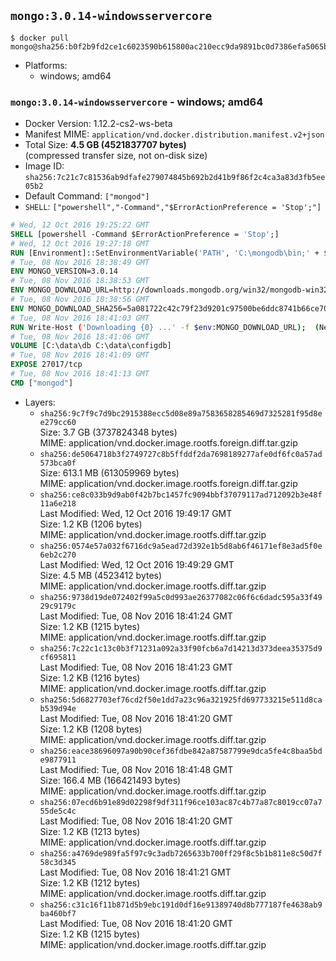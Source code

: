 ## `mongo:3.0.14-windowsservercore`

```console
$ docker pull mongo@sha256:b0f2b9fd2ce1c6023590b615800ac210ecc9da9891bc0d7386efa5065bfc2edb
```

-	Platforms:
	-	windows; amd64

### `mongo:3.0.14-windowsservercore` - windows; amd64

-	Docker Version: 1.12.2-cs2-ws-beta
-	Manifest MIME: `application/vnd.docker.distribution.manifest.v2+json`
-	Total Size: **4.5 GB (4521837707 bytes)**  
	(compressed transfer size, not on-disk size)
-	Image ID: `sha256:7c21c7c81536ab9dfafe279074845b692b2d41b9f86f2c4ca3a83d3fb5ee05b2`
-	Default Command: `["mongod"]`
-	`SHELL`: `["powershell","-Command","$ErrorActionPreference = 'Stop';"]`

```dockerfile
# Wed, 12 Oct 2016 19:25:22 GMT
SHELL [powershell -Command $ErrorActionPreference = 'Stop';]
# Wed, 12 Oct 2016 19:27:18 GMT
RUN [Environment]::SetEnvironmentVariable('PATH', 'C:\mongodb\bin;' + $env:PATH, [EnvironmentVariableTarget]::Machine);
# Tue, 08 Nov 2016 18:38:49 GMT
ENV MONGO_VERSION=3.0.14
# Tue, 08 Nov 2016 18:38:53 GMT
ENV MONGO_DOWNLOAD_URL=http://downloads.mongodb.org/win32/mongodb-win32-x86_64-2008plus-ssl-3.0.14-signed.msi
# Tue, 08 Nov 2016 18:38:56 GMT
ENV MONGO_DOWNLOAD_SHA256=5a081722c42c79f23d9201c97500be6ddc8741b66ce707d88dad058bf84165f1
# Tue, 08 Nov 2016 18:41:03 GMT
RUN Write-Host ('Downloading {0} ...' -f $env:MONGO_DOWNLOAD_URL); 	(New-Object System.Net.WebClient).DownloadFile($env:MONGO_DOWNLOAD_URL, 'mongo.msi'); 		Write-Host ('Verifying sha256 ({0}) ...' -f $env:MONGO_DOWNLOAD_SHA256); 	if ((Get-FileHash mongo.msi -Algorithm sha256).Hash -ne $env:MONGO_DOWNLOAD_SHA256) { 		Write-Host 'FAILED!'; 		exit 1; 	}; 		Write-Host 'Installing ...'; 	Start-Process msiexec -Wait 		-ArgumentList @( 			'/i', 			'mongo.msi', 			'/quiet', 			'/qn', 			'INSTALLLOCATION=C:\mongodb', 			'ADDLOCAL=all' 		); 		Write-Host 'Verifying install ...'; 	Write-Host '  mongo --version'; mongo --version; 	Write-Host '  mongod --version'; mongod --version; 		Write-Host 'Removing ...'; 	Remove-Item mongo.msi -Force; 		Write-Host 'Complete.';
# Tue, 08 Nov 2016 18:41:06 GMT
VOLUME [C:\data\db C:\data\configdb]
# Tue, 08 Nov 2016 18:41:09 GMT
EXPOSE 27017/tcp
# Tue, 08 Nov 2016 18:41:13 GMT
CMD ["mongod"]
```

-	Layers:
	-	`sha256:9c7f9c7d9bc2915388ecc5d08e89a7583658285469d7325281f95d8ee279cc60`  
		Size: 3.7 GB (3737824348 bytes)  
		MIME: application/vnd.docker.image.rootfs.foreign.diff.tar.gzip
	-	`sha256:de5064718b3f2749727c8b5ffddf2da7698189277afe0df6fc0a57ad573bca0f`  
		Size: 613.1 MB (613059969 bytes)  
		MIME: application/vnd.docker.image.rootfs.foreign.diff.tar.gzip
	-	`sha256:ce8c033b9d9ab0f42b7bc1457fc9094bbf37079117ad712092b3e48f11a6e218`  
		Last Modified: Wed, 12 Oct 2016 19:49:17 GMT  
		Size: 1.2 KB (1206 bytes)  
		MIME: application/vnd.docker.image.rootfs.diff.tar.gzip
	-	`sha256:0574e57a032f6716dc9a5ead72d392e1b5d8ab6f46171ef8e3ad5f0e6eb2c270`  
		Last Modified: Wed, 12 Oct 2016 19:49:29 GMT  
		Size: 4.5 MB (4523412 bytes)  
		MIME: application/vnd.docker.image.rootfs.diff.tar.gzip
	-	`sha256:9738d19de072402f99a5c0d993ae26377082c06f6c6dadc595a33f4929c9179c`  
		Last Modified: Tue, 08 Nov 2016 18:41:24 GMT  
		Size: 1.2 KB (1215 bytes)  
		MIME: application/vnd.docker.image.rootfs.diff.tar.gzip
	-	`sha256:7c22c1c13c0b3f71231a092a33f90fcb6a7d14213d373deea35375d9cf695811`  
		Last Modified: Tue, 08 Nov 2016 18:41:23 GMT  
		Size: 1.2 KB (1216 bytes)  
		MIME: application/vnd.docker.image.rootfs.diff.tar.gzip
	-	`sha256:5d6827703ef76cd2f50e1dd7a23c96a321925fd697733215e511d8cab539d94e`  
		Last Modified: Tue, 08 Nov 2016 18:41:20 GMT  
		Size: 1.2 KB (1208 bytes)  
		MIME: application/vnd.docker.image.rootfs.diff.tar.gzip
	-	`sha256:eace38696097a90b90cef36fdbe842a87587799e9dca5fe4c8baa5bde9877911`  
		Last Modified: Tue, 08 Nov 2016 18:41:48 GMT  
		Size: 166.4 MB (166421493 bytes)  
		MIME: application/vnd.docker.image.rootfs.diff.tar.gzip
	-	`sha256:07ecd6b91e89d02298f9df311f96ce103ac87c4b77a87c8019cc07a755de5c4c`  
		Last Modified: Tue, 08 Nov 2016 18:41:20 GMT  
		Size: 1.2 KB (1213 bytes)  
		MIME: application/vnd.docker.image.rootfs.diff.tar.gzip
	-	`sha256:a4769de989fa5f97c9c3adb7265633b700ff29f8c5b1b811e8c50d7f58c3d345`  
		Last Modified: Tue, 08 Nov 2016 18:41:21 GMT  
		Size: 1.2 KB (1212 bytes)  
		MIME: application/vnd.docker.image.rootfs.diff.tar.gzip
	-	`sha256:c31c16f11b871d5b9ebc191d0df16e91389740d8b777187fe4638ab9ba460bf7`  
		Last Modified: Tue, 08 Nov 2016 18:41:20 GMT  
		Size: 1.2 KB (1215 bytes)  
		MIME: application/vnd.docker.image.rootfs.diff.tar.gzip
